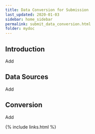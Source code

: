 ```yaml
---
title: Data Conversion for Submission
last_updated: 2020-01-03
sidebar: home_sidebar
permalink: submit_data_conversion.html
folder: mydoc
---
```


## Introduction

<font class='toBeAdded'>Add</font>

## Data Sources

<font class='toBeAdded'>Add</font>

## Conversion

<font class='toBeAdded'>Add</font>

{% include links.html %}
